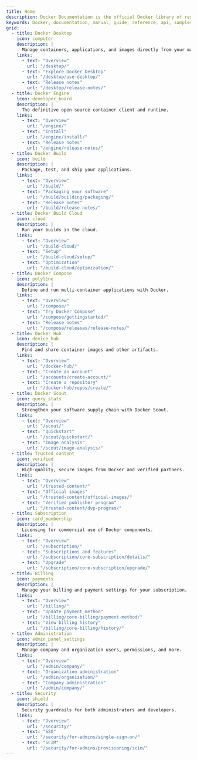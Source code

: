 ```yaml
---
title: Home
description: Docker Documentation is the official Docker library of resources, manuals, and guides to help you containerize applications.
keywords: Docker, documentation, manual, guide, reference, api, samples
grid:
  - title: Docker Desktop
    icon: computer
    description: |
      Manage containers, applications, and images directly from your machine.
    links:
      - text: "Overview"
        url: "/desktop/"
      - text: "Explore Docker Desktop"
        url: "/desktop/use-desktop/"
      - text: "Release notes"
        url: "/desktop/release-notes/"
  - title: Docker Engine
    icon: developer_board
    description: |
      The definitive open source container client and runtime.
    links:
      - text: "Overview"
        url: "/engine/"
      - text: "Install"
        url: "/engine/install/"
      - text: "Release notes"
        url: "/engine/release-notes/"
  - title: Docker Build
    icon: build
    description: |
      Package, test, and ship your applications.
    links:
      - text: "Overview"
        url: "/build/"
      - text: "Packaging your software"
        url: "/build/building/packaging/"
      - text: "Release notes"
        url: "/build/release-notes/"
  - title: Docker Build Cloud
    icon: cloud
    description: |
      Run your builds in the cloud.
    links:
      - text: "Overview"
        url: "/build-cloud/"
      - text: "Setup"
        url: "/build-cloud/setup/"
      - text: "Optimization"
        url: "/build-cloud/optimization/"
  - title: Docker Compose
    icon: polyline
    description: |
      Define and run multi-container applications with Docker.
    links:
      - text: "Overview"
        url: "/compose/"
      - text: "Try Docker Compose"
        url: "/compose/gettingstarted/"
      - text: "Release notes"
        url: "/compose/releases/release-notes/"
  - title: Docker Hub
    icon: device_hub
    description: |
      Find and share container images and other artifacts.
    links:
      - text: "Overview"
        url: "/docker-hub/"
      - text: "Create an account"
        url: "/accounts/create-account/"
      - text: "Create a repository"
        url: "/docker-hub/repos/create/"
  - title: Docker Scout
    icon: query_stats
    description: |
      Strengthen your software supply chain with Docker Scout.
    links:
      - text: "Overview"
        url: "/scout/"
      - text: "Quickstart"
        url: "/scout/quickstart/"
      - text: "Image analysis"
        url: "/scout/image-analysis/"
  - title: Trusted content
    icon: verified
    description: |
      High-quality, secure images from Docker and verified partners.
    links:
      - text: "Overview"
        url: "/trusted-content/"
      - text: "Official images"
        url: "/trusted-content/official-images/"
      - text: "Verified publisher program"
        url: "/trusted-content/dvp-program/"
  - title: Subscription
    icon: card_membership
    description: |
      Licensing for commercial use of Docker components.
    links:
      - text: "Overview"
        url: "/subscription/"
      - text: "Subscriptions and features"
        url: "/subscription/core-subscription/details/"
      - text: "Upgrade"
        url: "/subscription/core-subscription/upgrade/"
  - title: Billing
    icon: payments
    description: |
      Manage your billing and payment settings for your subscription.
    links:
      - text: "Overview"
        url: "/billing/"
      - text: "Update payment method"
        url: "/billing/core-billing/payment-method/"
      - text: "View billing history"
        url: "/billing/core-billing/history/"
  - title: Administration
    icon: admin_panel_settings
    description: |
      Manage company and organization users, permissions, and more.
    links:
      - text: "Overview"
        url: "/admin/company/"
      - text: "Organization administration"
        url: "/admin/organization/"
      - text: "Company administration"
        url: "/admin/company/"
  - title: Security
    icon: shield
    description: |
      Security guardrails for both administrators and developers.
    links:
      - text: "Overview"
        url: "/security/"
      - text: "SSO"
        url: "/security/for-admins/single-sign-on/"
      - text: "SCIM"
        url: "/security/for-admins/provisioning/scim/"
---
```

